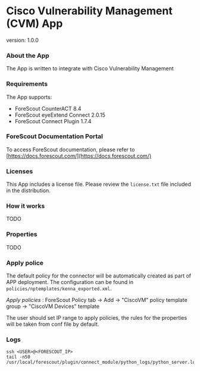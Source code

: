 # Cisco Vulnerability Management (CVM) App
version: 1.0.0

### About the App
The App is written to integrate with Cisco Vulnerability Management

### Requirements
The App supports:
- ForeScout CounterACT 8.4
- ForeScout eyeExtend Connect 2.0.15
- ForeScout Connect Plugin 1.7.4

### ForeScout Documentation Portal
To access ForeScout documentation, please refer to [https://docs.forescout.com/](https://docs.forescout.com/)

### Licenses
This App includes a license file. Please review the `license.txt` file included in the distribution.

### How it works
TODO

### Properties
TODO

### Apply police
The default policy for the connector will be automatically created as part of APP deployment. The configuration can be found in `policies/nptemplates/kenna_exported.xml`. 

*Apply policies* : ForeScout Policy tab -> Add -> "CiscoVM" policy template group -> "CiscoVM Devices" template 

The user should set IP range to apply policies, the rules for the properties will be taken from conf file by default. 

### Logs
```
ssh <USER>@<FORESCOUT_IP>
tail -n50 /usr/local/forescout/plugin/connect_module/python_logs/python_server.log
```
